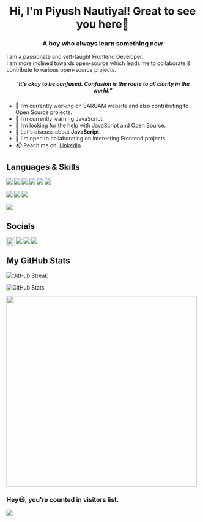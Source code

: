  <h1 align="center">Hi, I'm Piyush Nautiyal! Great to see you here👋</h1>
 <h3 align="center">A boy who always learn something new</h3>
 
I am a passionate and self-taught Frontend Developer.<br>
I am more inclined towards open-source which leads me to collaborate & contribute to various open-source projects.

 <h5 align="center"><b><i>"It’s okay to be confused. Confusion is the route to all clarity in the world."</i></b></h5>

- 🔭 I’m currently working on SARGAM website and also contributing to Open Source projects.<br>
- 🌱 I’m currently learning JavaScript.<br>
- 🤔 I’m looking for the help with JavaScript and Open Source.<br>
- 💬 Let's discuss about **JavaScript.**
- 🤝 I'm open to collaborating on interesting Frontend projects.
- 📬 Reach me on: <a href="https://www.linkedin.com/in/piyush-nautiyal-a661b220b/"> LinkedIn </a>

## Languages & Skills
<p>
<img src="https://img.shields.io/badge/C-00599C?style=for-the-badge&logo=c&logoColor=white">
 
 <img src ="https://img.shields.io/badge/C%23-239120?style=for-the-badge&logo=c-sharp&logoColor=white">
 <img src="https://img.shields.io/badge/C%2B%2B-00599C?style=for-the-badge&logo=c%2B%2B&logoColor=white">
<img src="https://img.shields.io/badge/HTML5-E34F26?style=for-the-badge&logo=html5&logoColor=white">
<img src="https://img.shields.io/badge/CSS3-1572B6?style=for-the-badge&logo=css3&logoColor=white">
 <img src="https://img.shields.io/badge/JavaScript-323330?style=for-the-badge&logo=javascript&logoColor=F7DF1E">
</p>
<p>

<img src="https://img.shields.io/badge/MySQL-00000F?style=for-the-badge&logo=mysql&logoColor=white">


<img src="https://img.shields.io/badge/GIT-E44C30?style=for-the-badge&logo=git&logoColor=white">
<img src="https://img.shields.io/badge/github-%23121011.svg?style=for-the-badge&logo=github&logoColor=white">

</p>
<p>
<img src="https://img.shields.io/badge/Canva-%2300C4CC.svg?&style=for-the-badge&logo=Canva&logoColor=white">
</p>

## Socials
<p>
<a href="https://www.linkedin.com/in/piyush-nautiyal-a661b220b/"><img src="https://img.shields.io/badge/LinkedIn-0077B5?style=for-the-badge&logo=linkedin&logoColor=white"></a>
<a href="mailto:piyush.nautiyal.e21@nsut.ac.in"><img src="https://img.shields.io/badge/Gmail-D14836?style=for-the-badge&logo=gmail&logoColor=white"></a>

<a href="https://discord.com/channels/@me/Piyush#5317">
  <img align="left" alt="Piyush's Discord" width="22px" src="https://raw.githubusercontent.com/peterthehan/peterthehan/master/assets/discord.svg" />
 <a href="https://leetcode.com/Piyush_Nautiyal/"><img src="https://img.shields.io/badge/-LeetCode-FFA116?style=for-the-badge&logo=LeetCode&logoColor=black"></a>
    
</p>

## My GitHub Stats

[![GitHub Streak](http://github-readme-streak-stats.herokuapp.com?user=PiyushNauti&theme=aura&date_format=j%20M%5B%20Y%5D)](https://git.io/streak-stats)

![GitHub Stats](https://github-readme-stats.vercel.app/api?username=PiyushNauti&theme=aura&show_icons=true)

<div align="left">
<img src="https://github-readme-stats.vercel.app/api/top-langs/?username=PiyushNauti&layout=compact&theme=aura&count_private=true" /width=498>
</div>

### Hey😃, you're counted  in visitors list. 

![](https://komarev.com/ghpvc/?username=PiyushNauti&style=for-the-badge)

<!---
PiyushNauti/PiyushNauti is a ✨ special ✨ repository because its `README.md` (this file) appears on your GitHub profile.
You can click the Preview link to take a look at your changes.
--->

